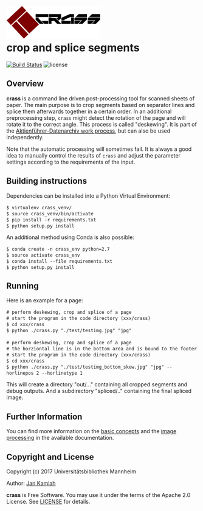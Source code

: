 ![crass logo](docs/img/crass_logo.png)  
crop and splice segments  
========================  
[![Build Status](https://travis-ci.org/UB-Mannheim/crass.svg?branch=master)](https://travis-ci.org/UB-Mannheim/crass)
![license](https://img.shields.io/badge/license-Apache%20License%202.0-blue.svg)


Overview
--------

**crass** is a command line driven post-processing tool for scanned sheets of paper.
The main purpose is to crop segments based on separator lines and splice them afterwards
together in a certain order. In an additional preprocessing step, `crass` might detect
the rotation of the page and will rotate it to the correct
angle. This process is called "deskewing".
It is part of the [Aktienführer-Datenarchiv work process][akf-link],
but can also be used independently.


Note that the automatic processing will sometimes fail. It is always a
good idea to manually control the results of `crass` and adjust the
parameter settings according to the requirements of the input. 


Building instructions
---------------------

Dependencies can be installed into a Python Virtual Environment:

    $ virtualenv crass_venv/  
    $ source crass_venv/bin/activate  
    $ pip install -r requirements.txt  
    $ python setup.py install  

An additional method using Conda is also possible:

    $ conda create -n crass_env python=2.7  
    $ source activate crass_env  
    $ conda install --file requirements.txt 
    $ python setup.py install  

Running
-------

Here is an example for a page:

    # perform deskewing, crop and splice of a page
    # start the program in the code directory (xxx/crass)
    $ cd xxx/crass
    $ python ./crass.py "./test/testimg.jpg" "jpg" 
    
    # perform deskewing, crop and splice of a page 
    # the horziontal line is in the bottom area and is bound to the footer
    # start the program in the code directory (xxx/crass)
    $ cd xxx/crass
    $ python ./crass.py "./test/testimg_bottom_skew.jpg" "jpg" --horlinepos 2 --horlinetype 1

This will create a directory "out/..." containing all cropped
segments and debug outputs. And a subdirectory "spliced/.."
containing the final spliced image.

Further Information
-------------------

You can find more information on the [basic concepts][basic-link] and the
[image processing][img-link] in the available documentation.

Copyright and License
----

Copyright (c) 2017 Universitätsbibliothek Mannheim

Author: [Jan Kamlah](https://github.com/jkamlah)

**crass** is Free Software. You may use it under the terms of the Apache 2.0 License.
See [LICENSE](./LICENSE) for details.

[akf-link]:  https://github.com/UB-Mannheim/Aktienfuehrer-Datenarchiv-Tools
[basic-link]: docs/basic-concepts.md
[img-link]: docs/image-processing.md
